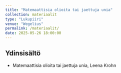 ```yaml
---
title: "Matemaattisia olioita tai jaettuja unia"
collection: materiaalit
type: "Lukupiiri"
venue: "Wegelius"
permalink: /materiaalit/
date: 2025-05-26 18:00:00
---
```


## Ydinsisältö
- Matemaattisia olioita tai jaettuja unia, Leena Krohn

